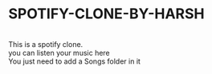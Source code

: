 # SPOTIFY-CLONE-BY-HARSH
</br>
This is a spotify clone. 
</br>
you can listen your music here
</br>
You just need to add a Songs folder in it 

